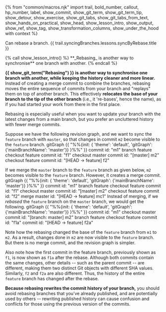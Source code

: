 {% from "common/macros.njk" import trail, bold_number, callout, hp_number, label, show_commit, show_git_term, show_git_term_tip, show_detour, show_exercise, show_git_tabs, show_git_tabs_from_text, show_hands_on_practical, show_head, show_lesson_intro, show_output, show_ref, show_tag, show_transformation_columns, show_under_the_hood with context %}

<span id="prereqs"></span>
<span id="outcomes">Can rebase a branch.</span>
<span id="title">{{ trail.syncingBranches.lessons.syncByRebase.title }}</span>

<div id="body">
{% call show_lesson_intro() %}
**_Rebasing_ is another way to synchronise** one branch with another.
{% endcall %}

**{{ show_git_term("Rebasing") }} is another way to synchronise one branch with another, while keeping the history cleaner and more linear.** Instead of creating a merge commit to combine the branches, rebasing moves the entire sequence of commits from your branch and "replays" them on top of another branch. This effectively **relocates the base of your branch to the tip of the other branch** (i.e., it 're-bases', hence the name), as if you had started your work from there in the first place.

Rebasing is especially useful when you want to update your branch with the latest changes from a main branch, but you prefer an uncluttered history with fewer merge commits.

Suppose we have the following revision graph, and we want to sync the `feature` branch with `master`, so that changes in commit `m2` become visible to the `feature` branch.
<mermaid>
gitGraph
    {{ "%%{init: { 'theme': 'default', 'gitGraph': {'mainBranchName': 'master'}} }%%" }}
    commit id: "m1"
    branch feature
    checkout feature
    commit id: "f1"
    checkout master
    commit id: "[master] m2"
    checkout feature
    commit id: "[HEAD → feature] f2"
</mermaid>

If we merge the `master` branch to the `feature` branch as given below, `m2` becomes visible to the `feature` branch. However, it creates a merge commit.
<mermaid>
gitGraph
    {{ "%%{init: { 'theme': 'default', 'gitGraph': {'mainBranchName': 'master'}} }%%" }}
    commit id: "m1"
    branch feature
    checkout feature
    commit id: "f1"
    checkout master
    commit id: "[master] m2"
    checkout feature
    commit id: "f2"
    merge master id: "[HEAD → feature] mc1"
</mermaid>
Instead of merging, if we _rebased_ the `feature` branch on the `master` branch, we would get the following.
<mermaid>
gitGraph
    {{ "%%{init: { 'theme': 'default', 'gitGraph': {'mainBranchName': 'master'}} }%%" }}
    commit id: "m1"
    checkout master
    commit id: "[branch: master] m2"
    branch feature
    checkout feature
    commit id: "f1a"
    commit id: "[HEAD → feature] f2a"
</mermaid>

Note how the rebasing changed the base of the `feature` branch from `m1` to `m2`. As a result, changes done in `m2` are now visible to the `feature` branch. But there is no merge commit, and the revision graph is simpler.

Also note how the first commit in the feature branch, previously shown as `f1`, is now shown as `f1a` after the rebase. Although both commits contain the same changes, other details -- such as the parent commit -- are different, making them two distinct Git objects with different SHA values. Similarly, `f2` and `f2a` are also different. Thus, the history of the entire `feature` branch has changed after the rebase.

**Because rebasing rewrites the commit history of your branch,** you should avoid rebasing branches that you’ve already published, and are potentially used by others -- rewriting published history can cause confusion and conflicts for those using the previous version of the commits.

</div>

<div id="extras">
</div>
